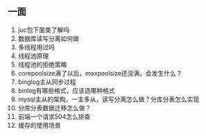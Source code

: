 ## 一面
1. juc包下面类了解吗
2. 数据库读写分离如何做
3. 多线程用过吗
4. 线程池原理
5. 线程池的拒绝策略
6. corepoolsize满了以后，maxpoolsize还没满，会发生什么？
7. binglog主从同步过程
8. binlog有哪些格式，应该选哪种格式
9. mysql主从的架构，一主多从，读写分离怎么做？分库分表怎么实现
10. 分库分表数据迁移怎么做？
11. 前端一个请求504怎么排查
12. 缓存的使用场景
